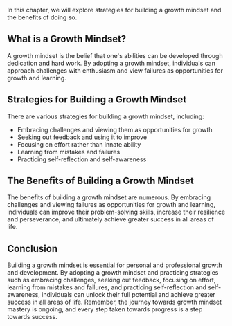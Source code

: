 
In this chapter, we will explore strategies for building a growth mindset and the benefits of doing so.

What is a Growth Mindset?
-------------------------

A growth mindset is the belief that one's abilities can be developed through dedication and hard work. By adopting a growth mindset, individuals can approach challenges with enthusiasm and view failures as opportunities for growth and learning.

Strategies for Building a Growth Mindset
----------------------------------------

There are various strategies for building a growth mindset, including:

* Embracing challenges and viewing them as opportunities for growth
* Seeking out feedback and using it to improve
* Focusing on effort rather than innate ability
* Learning from mistakes and failures
* Practicing self-reflection and self-awareness

The Benefits of Building a Growth Mindset
-----------------------------------------

The benefits of building a growth mindset are numerous. By embracing challenges and viewing failures as opportunities for growth and learning, individuals can improve their problem-solving skills, increase their resilience and perseverance, and ultimately achieve greater success in all areas of life.

Conclusion
----------

Building a growth mindset is essential for personal and professional growth and development. By adopting a growth mindset and practicing strategies such as embracing challenges, seeking out feedback, focusing on effort, learning from mistakes and failures, and practicing self-reflection and self-awareness, individuals can unlock their full potential and achieve greater success in all areas of life. Remember, the journey towards growth mindset mastery is ongoing, and every step taken towards progress is a step towards success.
